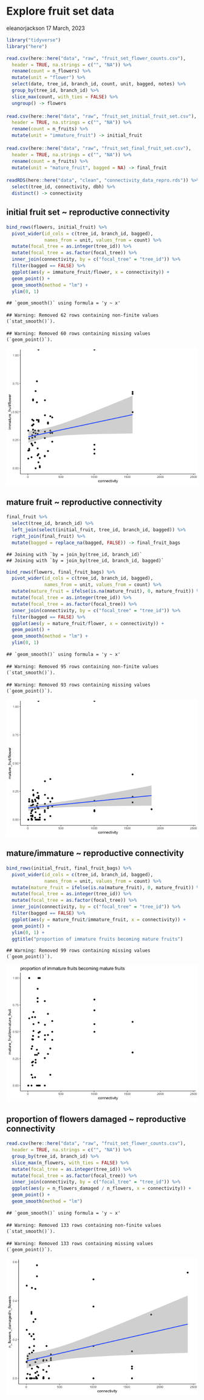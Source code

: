 Explore fruit set data
================
eleanorjackson
17 March, 2023

``` r
library("tidyverse")
library("here")
```

``` r
read.csv(here::here("data", "raw", "fruit_set_flower_counts.csv"),
  header = TRUE, na.strings = c("", "NA")) %>% 
  rename(count = n_flowers) %>% 
  mutate(unit = "flower") %>% 
  select(date, tree_id, branch_id, count, unit, bagged, notes) %>% 
  group_by(tree_id, branch_id) %>%
  slice_max(count, with_ties = FALSE) %>% 
  ungroup() -> flowers

read.csv(here::here("data", "raw", "fruit_set_initial_fruit_set.csv"),
  header = TRUE, na.strings = c("", "NA")) %>% 
  rename(count = n_fruits) %>% 
  mutate(unit = "immature_fruit") -> initial_fruit

read.csv(here::here("data", "raw", "fruit_set_final_fruit_set.csv"),
  header = TRUE, na.strings = c("", "NA")) %>% 
  rename(count = n_fruits) %>% 
  mutate(unit = "mature_fruit", bagged = NA) -> final_fruit

readRDS(here::here("data", "clean", "connectivity_data_repro.rds")) %>% 
  select(tree_id, connectivity, dbh) %>% 
  distinct() -> connectivity
```

## initial fruit set \~ reproductive connectivity

``` r
bind_rows(flowers, initial_fruit) %>% 
  pivot_wider(id_cols = c(tree_id, branch_id, bagged), 
              names_from = unit, values_from = count) %>%
  mutate(focal_tree = as.integer(tree_id)) %>% 
  mutate(focal_tree = as.factor(focal_tree)) %>% 
  inner_join(connectivity, by = c("focal_tree" = "tree_id")) %>% 
  filter(bagged == FALSE) %>%  
  ggplot(aes(y = immature_fruit/flower, x = connectivity)) +
  geom_point() +
  geom_smooth(method = "lm") +
  ylim(0, 1)
```

    ## `geom_smooth()` using formula = 'y ~ x'

    ## Warning: Removed 62 rows containing non-finite values (`stat_smooth()`).

    ## Warning: Removed 60 rows containing missing values (`geom_point()`).

![](figures/2023-03-17_explore-fruit-set/immature-fruit-set-1.png)<!-- -->

## mature fruit \~ reproductive connectivity

``` r
final_fruit %>% 
  select(tree_id, branch_id) %>% 
  left_join(select(initial_fruit, tree_id, branch_id, bagged)) %>% 
  right_join(final_fruit) %>% 
  mutate(bagged = replace_na(bagged, FALSE)) -> final_fruit_bags
```

    ## Joining with `by = join_by(tree_id, branch_id)`
    ## Joining with `by = join_by(tree_id, branch_id, bagged)`

``` r
bind_rows(flowers, final_fruit_bags) %>% 
  pivot_wider(id_cols = c(tree_id, branch_id, bagged), 
              names_from = unit, values_from = count) %>% 
  mutate(mature_fruit = ifelse(is.na(mature_fruit), 0, mature_fruit)) %>% 
  mutate(focal_tree = as.integer(tree_id)) %>% 
  mutate(focal_tree = as.factor(focal_tree)) %>% 
  inner_join(connectivity, by = c("focal_tree" = "tree_id")) %>% 
  filter(bagged == FALSE) %>%  
  ggplot(aes(y = mature_fruit/flower, x = connectivity)) +
  geom_point() +
  geom_smooth(method = "lm") +
  ylim(0, 1)
```

    ## `geom_smooth()` using formula = 'y ~ x'

    ## Warning: Removed 95 rows containing non-finite values (`stat_smooth()`).

    ## Warning: Removed 93 rows containing missing values (`geom_point()`).

![](figures/2023-03-17_explore-fruit-set/mature-fruit-set-1.png)<!-- -->

## mature/immature \~ reproductive connectivity

``` r
bind_rows(initial_fruit, final_fruit_bags) %>% 
  pivot_wider(id_cols = c(tree_id, branch_id, bagged), 
              names_from = unit, values_from = count) %>% 
  mutate(mature_fruit = ifelse(is.na(mature_fruit), 0, mature_fruit)) %>% 
  mutate(focal_tree = as.integer(tree_id)) %>% 
  mutate(focal_tree = as.factor(focal_tree)) %>% 
  inner_join(connectivity, by = c("focal_tree" = "tree_id")) %>% 
  filter(bagged == FALSE) %>%  
  ggplot(aes(y = mature_fruit/immature_fruit, x = connectivity)) +
  geom_point() +
  ylim(0, 1) +
  ggtitle("proportion of immature fruits becoming mature fruits")
```

    ## Warning: Removed 99 rows containing missing values (`geom_point()`).

![](figures/2023-03-17_explore-fruit-set/immature-to-mature-1.png)<!-- -->

## proportion of flowers damaged \~ reproductive connectivity

``` r
read.csv(here::here("data", "raw", "fruit_set_flower_counts.csv"),
  header = TRUE, na.strings = c("", "NA")) %>% 
  group_by(tree_id, branch_id) %>%
  slice_max(n_flowers, with_ties = FALSE) %>% 
  mutate(focal_tree = as.integer(tree_id)) %>% 
  mutate(focal_tree = as.factor(focal_tree)) %>% 
  inner_join(connectivity, by = c("focal_tree" = "tree_id")) %>% 
  ggplot(aes(y = n_flowers_damaged / n_flowers, x = connectivity)) +
  geom_point() +
  geom_smooth(method = "lm")
```

    ## `geom_smooth()` using formula = 'y ~ x'

    ## Warning: Removed 133 rows containing non-finite values (`stat_smooth()`).

    ## Warning: Removed 133 rows containing missing values (`geom_point()`).

![](figures/2023-03-17_explore-fruit-set/flowers-damaged-1.png)<!-- -->

